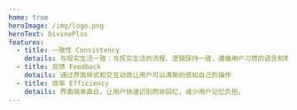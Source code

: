 ```yaml
---
home: true
heroImage: /img/logo.png
heroText: DivinePlus
features:
  - title: 一致性 Consistency
    details: 与现实生活一致：与现实生活的流程、逻辑保持一致，遵循用户习惯的语言和概念
  - title: 反馈 Feedback
    details: 通过界面样式和交互动效让用户可以清晰的感知自己的操作
  - title: 效率 Efficiency
    details: 界面简单直白，让用户快速识别而非回忆，减少用户记忆负担。
---
```

